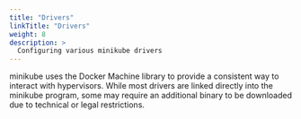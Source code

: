 ```yaml
---
title: "Drivers"
linkTitle: "Drivers"
weight: 8
description: >
  Configuring various minikube drivers
---
```

minikube uses the Docker Machine library to provide a consistent way to interact with hypervisors. While most drivers are linked directly into the minikube program, some may require an additional binary to be downloaded due to technical or legal restrictions.
